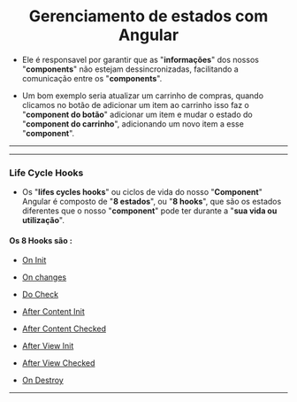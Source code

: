 <h1 align="center">Gerenciamento de estados com Angular</h1>

  - Ele é responsavel por garantir que as "**informações**" dos nossos "**components**" não estejam dessincronizadas, facilitando a comunicação entre os "**components**".

  - Um bom exemplo seria atualizar um carrinho de compras, quando clicamos no botão de adicionar um item ao carrinho isso faz o "**component do botão**" adicionar um item e mudar o estado do "**component do carrinho**", adicionando um novo item a esse "**component**".

___
___
<h3>Life Cycle Hooks</h3>

  - Os "**lifes cycles hooks**" ou ciclos de vida do nosso "**Component**" Angular é composto de "**8 estados**", ou "**8 hooks**", que são os estados diferentes que o nosso "**component**" pode ter durante a "**sua vida ou utilização**".

  <h4>Os 8 Hooks são :</h4> 
  
  - [On Init](https://github.com/henferreirapro/estudos-angular/blob/4-gerenciamento-estados-angular/1-oninit.md)

  - [On changes](https://github.com/henferreirapro/estudos-angular/blob/4-gerenciamento-estados-angular/2-onchanges.md)

  - [Do Check]()

  - [After Content Init]()

  - [After Content Checked]()

  - [After View Init]()  

  - [After View Checked]()

  - [On Destroy]()

___

